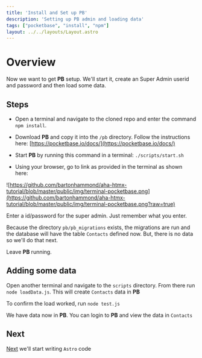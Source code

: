 ```yaml
---
title: 'Install and Set up PB'
description: 'Setting up PB admin and loading data'
tags: ["pocketbase", "install", "npm"]
layout: ../../layouts/Layout.astro
---
```

# Overview 
Now we want to get **PB** setup.  We'll start it, create an Super Admin userid and password and then load some data.

## Steps
*  Open a terminal and navigate to the cloned repo and enter the command `npm install`.

*  Download **PB** and copy it into the `/pb`  directory.  Follow the instructions here: [https://pocketbase.io/docs/](https://pocketbase.io/docs/) 

*  Start **PB** by running this command in a terminal: `./scripts/start.sh`

*  Using your browser, go to link as provided in the terminal as shown here:

![https://github.com/bartonhammond/aha-htmx-tutorial/blob/master/public/img/terminal-pocketbase.png](https://github.com/bartonhammond/aha-htmx-tutorial/blob/master/public/img/terminal-pocketbase.png?raw=true)

Enter a id/password for the super admin.  Just remember what you enter. 

Because the directory `pb/pb_migrations` exists, the migrations are run and the database will have the table `Contacts` defined now.  But, there is no data so we'll do that next.

Leave **PB** running.  

## Adding some data
Open another terminal and navigate to the `scripts` directory.  From there run `node loadData.js`.  This will create `Contacts` data in **PB**

To confirm the load worked, run `node test.js`

We have data now in **PB**.  You can login to **PB** and view the data in `Contacts`

## Next
<a href="/posts/post-5">Next</a> we'll start writing `Astro` code

